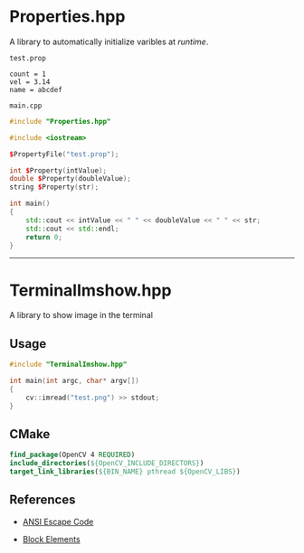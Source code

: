 
# Properties.hpp

A library to automatically initialize varibles at *runtime*.

`test.prop`

```
count = 1
vel = 3.14
name = abcdef
```

`main.cpp`

```cpp
#include "Properties.hpp"

#include <iostream>

$PropertyFile("test.prop");

int $Property(intValue);
double $Property(doubleValue);
string $Property(str);

int main()
{
    std::cout << intValue << " " << doubleValue << " " << str;
    std::cout << std::endl;
    return 0;
}
```

---

# TerminalImshow.hpp

A library to show image in the terminal

## Usage

```cpp
#include "TerminalImshow.hpp"

int main(int argc, char* argv[])
{
    cv::imread("test.png") >> stdout;
}
```

## CMake

```cmake
find_package(OpenCV 4 REQUIRED)
include_directories(${OpenCV_INCLUDE_DIRECTORS})
target_link_libraries(${BIN_NAME} pthread ${OpenCV_LIBS})
```

## References

- [ANSI Escape Code](https://en.wikipedia.org/wiki/ANSI_escape_code)

- [Block Elements](https://en.wiktionary.org/wiki/Appendix:Unicode/Block_Elements)

